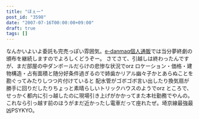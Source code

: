 ```yaml
---
title: "ほぇー"
post_id: "3598"
date: "2007-07-16T00:00:00+09:00"
draft: true
tags: []
---
```



なんかいよいよ委託も完売っぽい雰囲気。[e-danmaq個人通販](http://e.danmaq.com/)では当分夢終劇の頒布を継続しますのでよろしくどうぞー。 さてさて、引越しは終わったんですが、まだ部屋の中ダンボールだらけの悲惨な状況でorz ロケーション・価格・建物構造・占有面積と随分好条件過ぎるので姉歯かリアル幽々子かとあらぬことを勘ぐってみたりしつつ片付けていると 配水管がゴボゴボ言い出したり換気扇が勝手に回りだしたりちょっと素晴らしいトリックハウスのようでorz ところで、せっかく都内に引っ越したのに現場引き上げがかかってまた本社勤務でやんの。これなら引っ越す前のほうがまだ近かったし電車だって座れたぜ。埼京線最強最凶PSYKYO。
